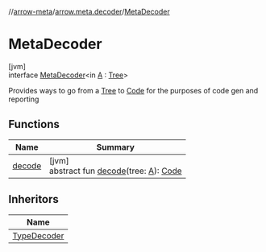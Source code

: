 //[arrow-meta](../../../index.md)/[arrow.meta.decoder](../index.md)/[MetaDecoder](index.md)

# MetaDecoder

[jvm]\
interface [MetaDecoder](index.md)&lt;in [A](index.md) : [Tree](../../arrow.meta.ast/-tree/index.md)&gt;

Provides ways to go from a [Tree](../../arrow.meta.ast/-tree/index.md) to [Code](../../arrow.meta.ast/-code/index.md) for the purposes of code gen and reporting

## Functions

| Name | Summary |
|---|---|
| [decode](decode.md) | [jvm]<br>abstract fun [decode](decode.md)(tree: [A](index.md)): [Code](../../arrow.meta.ast/-code/index.md) |

## Inheritors

| Name |
|---|
| [TypeDecoder](../-type-decoder/index.md) |
